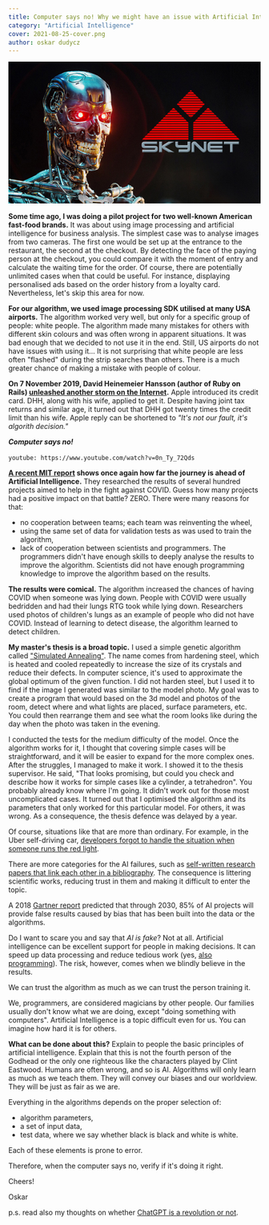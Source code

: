 ```yaml
---
title: Computer says no! Why we might have an issue with Artificial Intelligence soon
category: "Artificial Intelligence"
cover: 2021-08-25-cover.png
author: oskar dudycz
---
```


![cover](2021-08-25-cover.png)

**Some time ago, I was doing a pilot project for two well-known American fast-food brands.** It was about using image processing and artificial intelligence for business analysis. The simplest case was to analyse images from two cameras. The first one would be set up at the entrance to the restaurant, the second at the checkout. By detecting the face of the paying person at the checkout, you could compare it with the moment of entry and calculate the waiting time for the order. Of course, there are potentially unlimited cases when that could be useful. For instance, displaying personalised ads based on the order history from a loyalty card. Nevertheless, let's skip this area for now.

**For our algorithm, we used image processing SDK utilised at many USA airports.** The algorithm worked very well, but only for a specific group of people: white people. The algorithm made many mistakes for others with different skin colours and was often wrong in apparent situations. It was bad enough that we decided to not use it in the end. Still, US airports do not have issues with using it... It is not surprising that white people are less often "flashed" during the strip searches than others. There is a much greater chance of making a mistake with people of colour.

**On 7 November 2019, David Heinemeier Hansson (author of Ruby on Rails) [unleashed another storm on the Internet](https://twitter.com/dhh/status/1192540900393705474).** Apple introduced its credit card. DHH, along with his wife, applied to get it. Despite having joint tax returns and similar age, it turned out that DHH got twenty times the credit limit than his wife. Apple reply can be shortened to _"It's not our fault, it's algorith decision."_

**_Computer says no!_**

`youtube: https://www.youtube.com/watch?v=0n_Ty_72Qds`

**[A recent MIT report](https://www.technologyreview.com/2021/07/30/1030329/machine-learning-ai-failed-covid-hospital-diagnosis-pandemic/) shows once again how far the journey is ahead of Artificial Intelligence.** They researched the results of several hundred projects aimed to help in the fight against COVID. Guess how many projects had a positive impact on that battle? ZERO. There were many reasons for that:
- no cooperation between teams; each team was reinventing the wheel,
- using the same set of data for validation tests as was used to train the algorithm,
- lack of cooperation between scientists and programmers. The programmers didn't have enough skills to deeply analyse the results to improve the algorithm. Scientists did not have enough programming knowledge to improve the algorithm based on the results.

**The results were comical.** The algorithm increased the chances of having COVID when someone was lying down. People with COVID were usually bedridden and had their lungs RTG took while lying down. Researchers used photos of children's lungs as an example of people who did not have COVID. Instead of learning to detect disease, the algorithm learned to detect children.

**My master's thesis is a broad topic.** I used a simple genetic algorithm called ["Simulated Annealing"](https://en.wikipedia.org/wiki/Simulated_annealing). The name comes from hardening steel, which is heated and cooled repeatedly to increase the size of its crystals and reduce their defects. In computer science, it's used to approximate the global optimum of the given function. I did not harden steel, but I used it to find if the image I generated was similar to the model photo. My goal was to create a program that would based on the 3d model and photos of the room, detect where and what lights are placed, surface parameters, etc. You could then rearrange them and see what the room looks like during the day when the photo was taken in the evening.

I conducted the tests for the medium difficulty of the model. Once the algorithm works for it, I thought that covering simple cases will be straightforward, and it will be easier to expand for the more complex ones. After the struggles, I managed to make it work. I showed it to the thesis supervisor. He said, "That looks promising, but could you check and describe how it works for simple cases like a cylinder, a tetrahedron". You probably already know where I'm going. It didn't work out for those most uncomplicated cases. It turned out that I optimised the algorithm and its parameters that only worked for this particular model. For others, it was wrong. As a consequence, the thesis defence was delayed by a year.

Of course, situations like that are more than ordinary. For example, in the Uber self-driving car, [developers forgot to handle the situation when someone runs the red light](https://www.bbc.com/news/technology-54175359).

There are more categories for the AI failures, such as [self-written research papers that link each other in a bibliography](https://www.unite.ai/ai-generated-language-is-beginning-to-pollute-scientific-literature/). The consequence is littering scientific works, reducing trust in them and making it difficult to enter the topic.

A 2018 [Gartner report](https://www.gartner.com/en/newsroom/press-releases/2018-02-13-gartner-says-nearly-half-of-cios-are-planning-to-deploy-artificial-intelligence) predicted that through 2030, 85% of AI projects will provide false results caused by bias that has been built into the data or the algorithms.

Do I want to scare you and say that _AI is fake_? Not at all. Artificial intelligence can be excellent support for people in making decisions. It can speed up data processing and reduce tedious work (yes, [also programming](https://venturebeat.com/2021/07/18/openai-codex-shows-the-limits-of-large-language-models/)). The risk, however, comes when we blindly believe in the results.

We can trust the algorithm as much as we can trust the person training it.

We, programmers, are considered magicians by other people. Our families usually don't know what we are doing, except "doing something with computers". Artificial Intelligence is a topic difficult even for us. You can imagine how hard it is for others.

**What can be done about this?** Explain to people the basic principles of artificial intelligence. Explain that this is not the fourth person of the Godhead or the only one righteous like the characters played by Clint Eastwood. Humans are often wrong, and so is AI. Algorithms will only learn as much as we teach them. They will convey our biases and our worldview. They will be just as fair as we are.

Everything in the algorithms depends on the proper selection of:
- algorithm parameters,
- a set of input data,
- test data, where we say whether black is black and white is white.

Each of these elements is prone to error.

Therefore, when the computer says no, verify if it's doing it right.

Cheers!

Oskar

p.s. read also my thoughts on whether [ChatGPT is a revolution or not](/en/chat_gpt_revolution_or_not/).